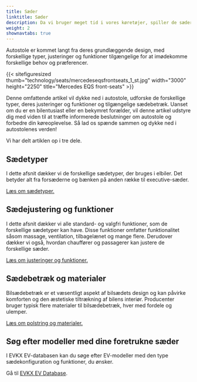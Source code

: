 ```yaml
---
title: Sæder
linktitle: Sæder
description: Da vi bruger meget tid i vores køretøjer, spiller de sæder, vi sidder i, en afgørende rolle for at give komfort, støtte og sikkerhed under vores rejser.
weight: 2
shownavtabs: true
---
```

<!-- markdownlint-disable MD033 -->
Autostole er kommet langt fra deres grundlæggende design, med forskellige typer, justeringer og funktioner tilgængelige for at imødekomme forskellige behov og præferencer.

{{< sitefiguresized thumb="technology/seats/mercedeseqsfrontseats_1_st.jpg" width="3000" height="2250" title="Mercedes EQS front-seats" >}}

Denne omfattende artikel vil dykke ned i autostole, udforske de forskellige typer, deres justeringer og funktioner og tilgængelige sædebetræk. Uanset om du er en bilentusiast eller en bekymret forælder, vil denne artikel udstyre dig med viden til at træffe informerede beslutninger om autostole og forbedre din køreoplevelse. Så lad os spænde sammen og dykke ned i autostolenes verden!

Vi har delt artiklen op i tre dele.

## Sædetyper

I dette afsnit dækker vi de forskellige sædetyper, der bruges i elbiler. Det betyder alt fra forsæderne og bænken på anden række til executive-sæder.

[Læs om sædetyper.](typer/)

## Sædejustering og funktioner

I dette afsnit dækker vi alle standard- og valgfri funktioner, som de forskellige sædetyper kan have. Disse funktioner omfatter funktionalitet såsom massage, ventilation, tilbagelænet og mange flere. Derudover dækker vi også, hvordan chauffører og passagerer kan justere de forskellige sæder.

[Læs om justeringer og funktioner.](justering/)

## Sædebetræk og materialer

Bilsædebetræk er et væsentligt aspekt af bilsædets design og kan påvirke komforten og den æstetiske tiltrækning af bilens interiør. Producenter bruger typisk flere materialer til bilsædebetræk, hver med fordele og ulemper.

[Læs om polstring og materialer.](materialer/)

## Søg efter modeller med dine foretrukne sæder

I EVKX EV-databasen kan du søge efter EV-modeller med den type sædekonfiguration og funktioner, du ønsker.

Gå til [EVKX EV Database](../../evsearch/).